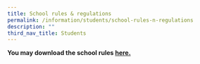 ```yaml
---
title: School rules & regulations
permalink: /information/students/school-rules-n-regulations
description: ""
third_nav_title: Students
---
```

**You may download the school rules [here.](/files/School%20Rules_5%20Dec%202021.pdf)**